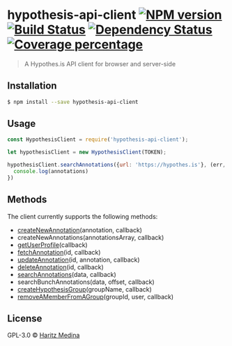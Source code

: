# hypothesis-api-client [![NPM version][npm-image]][npm-url] [![Build Status][travis-image]][travis-url] [![Dependency Status][daviddm-image]][daviddm-url] [![Coverage percentage][coveralls-image]][coveralls-url]
> A Hypothes.is API client for browser and server-side

## Installation

```sh
$ npm install --save hypothesis-api-client
```

## Usage

```js
const HypothesisClient = require('hypothesis-api-client');

let hypothesisClient = new HypothesisClient(TOKEN);

hypothesisClient.searchAnnotations({url: 'https://hypothes.is'}, (err, annotations) => {
  console.log(annotations)
})
```

## Methods

The client currently supports the following methods:
* [createNewAnnotation](http://h.readthedocs.io/en/latest/api-reference/#operation/createAnnotation)(annotation, callback)
* createNewAnnotations(annotationsArray, callback)
* [getUserProfile](http://h.readthedocs.io/en/latest/api-reference/#section/Hypothesis-API-Reference)(callback)
* [fetchAnnotation](http://h.readthedocs.io/en/latest/api-reference/#operation/fetchAnnotation)(id, callback)
* [updateAnnotation](http://h.readthedocs.io/en/latest/api-reference/#operation/updateAnnotation)(id, annotation, callback)
* [deleteAnnotation](http://h.readthedocs.io/en/latest/api-reference/#operation/deleteAnnotation)(id, callback)
* [searchAnnotations](http://h.readthedocs.io/en/latest/api-reference/#operation/search)(data, callback)
* searchBunchAnnotations(data, offset, callback)
* [createHypothesisGroup](https://hypothes.is/groups/new)(groupName, callback)
* [removeAMemberFromAGroup](http://h.readthedocs.io/en/latest/api-reference/#operation/deleteGroupMember)(groupId, user, callback)

## License

GPL-3.0 © [Haritz Medina](https://haritzmedina.com)


[npm-image]: https://badge.fury.io/js/hypothesis-api-client.svg
[npm-url]: https://npmjs.org/package/hypothesis-api-client
[travis-image]: https://travis-ci.org/haritzmedina/hypothesis-api-client.svg?branch=master
[travis-url]: https://travis-ci.org/haritzmedina/hypothesis-api-client
[daviddm-image]: https://david-dm.org/haritzmedina/hypothesis-api-client.svg?theme=shields.io
[daviddm-url]: https://david-dm.org/haritzmedina/hypothesis-api-client
[coveralls-image]: https://coveralls.io/repos/haritzmedina/hypothesis-api-client/badge.svg
[coveralls-url]: https://coveralls.io/r/haritzmedina/hypothesis-api-client
